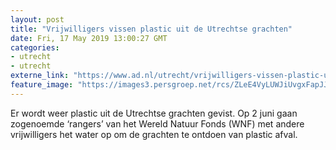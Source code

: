 ```yaml
---
layout: post
title: "Vrijwilligers vissen plastic uit de Utrechtse grachten"
date: Fri, 17 May 2019 13:00:27 GMT
categories: 
- utrecht 
- utrecht 
externe_link: "https://www.ad.nl/utrecht/vrijwilligers-vissen-plastic-uit-de-utrechtse-grachten~a29b212a/"
feature_image: "https://images3.persgroep.net/rcs/ZLeE4VyLUWJiUvgxFapJJiFP4xw/diocontent/148600928/_fitwidth/400/?appId=21791a8992982cd8da851550a453bd7f&quality=0.7"
---
```


Er wordt weer plastic uit de Utrechtse grachten gevist. Op 2 juni gaan zogenoemde ‘rangers’ van het Wereld Natuur Fonds (WNF) met andere vrijwilligers het water op om de grachten te ontdoen van plastic afval.
